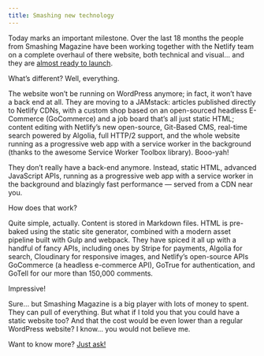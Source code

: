 ```yaml
---
title: Smashing new technology
---
```



Today marks an important milestone. Over the last 18 months the people from Smashing Magazine have been working together with the Netlify team on a complete overhaul of there website, both technical and visual... and they are [almost ready to launch](https://next.smashingmagazine.com/2017/03/a-little-surprise-is-waiting-for-you-here--meet-the-next-smashing-magazine/).

What’s different? Well, everything.

The website won’t be running on WordPress anymore; in fact, it won’t have a back end at all. They are moving to a JAMstack: articles published directly to Netlify CDNs, with a custom shop based on an open-sourced headless E-Commerce (GoCommerce) and a job board that’s all just static HTML; content editing with Netlify’s new open-source, Git-Based CMS, real-time search powered by Algolia, full HTTP/2 support, and the whole website running as a progressive web app with a service worker in the background (thanks to the awesome Service Worker Toolbox library). Booo-yah!

They don’t really have a back-end anymore. Instead, static HTML, advanced JavaScript APIs, running as a progressive web app with a service worker in the background and blazingly fast performance — served from a CDN near you.

How does that work?

Quite simple, actually. Content is stored in Markdown files. HTML is pre-baked using the static site generator, combined with a modern asset pipeline built with Gulp and webpack. They have spiced it all up with a handful of fancy APIs, including ones by Stripe for payments, Algolia for search, Cloudinary for responsive images, and Netlify’s open-source APIs GoCommerce (a headless e-commerce API), GoTrue for authentication, and GoTell for our more than 150,000 comments.

Impressive!

Sure… but Smashing Magazine is a big player with lots of money to spent. They can pull of everything. But what if I told you that you could have a static website too? And that the cost would be even lower than a regular WordPress website? I know… you would not believe me.

Want to know more? [Just ask!](/contact/)